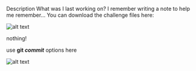 Description
What was I last working on? I remember writing a note to help me remember...
You can download the challenge files here:


![alt text](image.png)


nothing!

use **git *commit*** options here

![alt text](image-1.png)